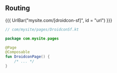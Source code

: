 ## Routing

{{{ UrlBar("mysite.com/[droidcon-sf]", id = "url") }}}

```kotlin 1,3,5 <fragment> [code]
// com/mysite/pages/DroidconSf.kt

package com.mysite.pages

@Page
@Composable
fun DroidconPage() {
    /* ... */
}
```
